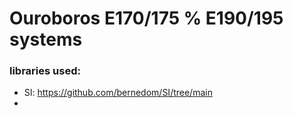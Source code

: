 
# Ouroboros E170/175 % E190/195 systems

### libraries used:
- SI: https://github.com/bernedom/SI/tree/main
- 
